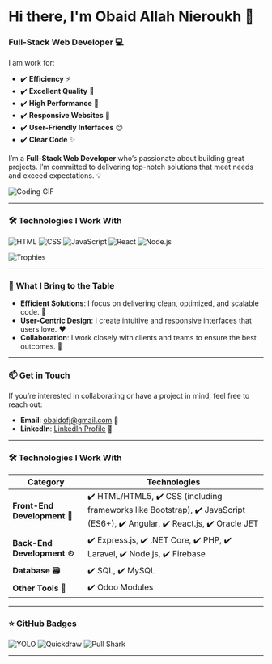# Hi there, I'm Obaid Allah Nieroukh 👋

### Full-Stack Web Developer 💻

I am work for:
- ✔️ **Efficiency** ⚡
- ✔️ **Excellent Quality** 🌟
- ✔️ **High Performance** 🚀
- ✔️ **Responsive Websites** 📱
- ✔️ **User-Friendly Interfaces** 😊
- ✔️ **Clear Code** ✨
  
I’m a **Full-Stack Web Developer** who’s passionate about building great projects. I’m committed to delivering top-notch solutions that meet needs and exceed expectations. 💡

![Coding GIF](https://media.giphy.com/media/qgQUggAC3Pfv687qPC/giphy.gif)

---


### 🛠️ **Technologies I Work With**

![HTML](https://img.shields.io/badge/HTML-Expert-orange)
![CSS](https://img.shields.io/badge/CSS-Expert-blue)
![JavaScript](https://img.shields.io/badge/JavaScript-Expert-yellow)
![React](https://img.shields.io/badge/React-Expert-61DAFB)
![Node.js](https://img.shields.io/badge/Node.js-Expert-339933)

![Trophies](https://github-profile-trophy.vercel.app/?username=yourusername&theme=onedark)


---

### 🚀 **What I Bring to the Table**
- **Efficient Solutions**: I focus on delivering clean, optimized, and scalable code. 🧹
- **User-Centric Design**: I create intuitive and responsive interfaces that users love. ❤️
- **Collaboration**: I work closely with clients and teams to ensure the best outcomes. 🤝

---


### 📫 **Get in Touch**
If you’re interested in collaborating or have a project in mind, feel free to reach out:
- **Email**: [obaidofj@gmail.com](mailto:obaidofj@gmail.com) 📧
- **LinkedIn**: [LinkedIn Profile](https://www.linkedin.com/in/obaidn) 🔗

---

### 🛠️ **Technologies I Work With**

| **Category**            | **Technologies**                                                                 |
|-------------------------|---------------------------------------------------------------------------------|
| **Front-End Development** 🎨 | ✔️ HTML/HTML5, ✔️ CSS (including frameworks like Bootstrap), ✔️ JavaScript (ES6+), ✔️ Angular, ✔️ React.js, ✔️ Oracle JET |
| **Back-End Development** ⚙️  | ✔️ Express.js, ✔️ .NET Core, ✔️ PHP, ✔️ Laravel, ✔️ Node.js, ✔️ Firebase          |
| **Database** 🗃️            | ✔️ SQL, ✔️ MySQL                                                                 |
| **Other Tools** 🧰        | ✔️ Odoo Modules                                                                  |
---

### ⭐ **GitHub Badges**
![YOLO](https://github.githubassets.com/assets/yolo-default-be0bbff04951.png)
![Quickdraw](https://github.githubassets.com/assets/quickdraw-default-39c6aec8ff89.png)
![Pull Shark](https://github.githubassets.com/assets/pull-shark-default-498c279a747d.png)

---


